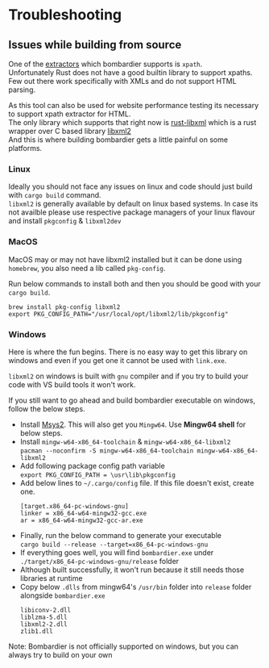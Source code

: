 # Troubleshooting

## Issues while building from source
One of the [extractors](extractors.md) which bombardier supports is `xpath`.  
Unfortunately Rust does not have a good builtin library to support xpaths. Few out there work specifically with XMLs and do not support HTML parsing.  
  
As this tool can also be used for website performance testing its necessary to support xpath extractor for HTML.  
The only library which supports that right now is [rust-libxml](https://github.com/KWARC/rust-libxml) which is a rust wrapper over C based library [libxml2](http://xmlsoft.org/)  
And this is where building bombardier gets a little painful on some platforms.  

### Linux
Ideally you should not face any issues on linux and code should just build with `cargo build` command.  
`libxml2` is generally available by default on linux based systems. 
In case its not availble please use respective package managers of your linux flavour and install `pkgconfig` & `libxml2dev` 

### MacOS
MacOS may or may not have libxml2 installed but it can be done using `homebrew`, you also need a lib called `pkg-config`. 
  
Run below commands to install both and then you should be good with your `cargo build`.  
```
brew install pkg-config libxml2
export PKG_CONFIG_PATH="/usr/local/opt/libxml2/lib/pkgconfig"
```

### Windows
Here is where the fun begins. There is no easy way to get this library on windows and even if you get one it cannot be used with `link.exe`.  
  
`libxml2` on windows is built with `gnu` compiler and if you try to build your code with VS build tools it won't work.  
  
If you still want to go ahead and build bombardier executable on windows, follow the below steps. 
- Install [Msys2](http://www.mingw.org/wiki/MSYS). This will also get you `Mingw64`. Use **Mingw64 shell** for below steps.  
- Install `mingw-w64-x86_64-toolchain` & `mingw-w64-x86_64-libxml2`  
  `pacman --noconfirm -S mingw-w64-x86_64-toolchain mingw-w64-x86_64-libxml2`
- Add following package config path variable  
  `export PKG_CONFIG_PATH = \usr\lib\pkgconfig`
- Add below lines to `~/.cargo/config` file. If this file doesn't exist, create one.  
  ```
  [target.x86_64-pc-windows-gnu]
  linker = x86_64-w64-mingw32-gcc.exe
  ar = x86_64-w64-mingw32-gcc-ar.exe
  ```
- Finally, run the below command to generate your executable  
  `cargo build --release --target=x86_64-pc-windows-gnu`
- If everything goes well, you will find `bombardier.exe` under `./target/x86_64-pc-windows-gnu/release` folder  
- Although built successfully, it won't run because it still needs those libraries at runtime
- Copy below `.dlls` from mingw64's `/usr/bin` folder into `release` folder alongside `bombardier.exe`  
  ```
  libiconv-2.dll
  liblzma-5.dll
  libxml2-2.dll
  zlib1.dll
  ```

Note: Bombardier is not officially supported on windows, but you can always try to build on your own